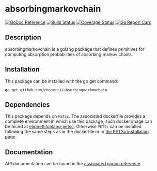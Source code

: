 absorbingmarkovchain
========

[![GoDoc Reference](https://godoc.org/github.com/ebonetti/absorbingmarkovchain?status.svg)](http://godoc.org/github.com/ebonetti/absorbingmarkovchain)
[![Build Status](https://travis-ci.org/ebonetti/absorbingmarkovchain.svg?branch=master)](https://travis-ci.org/ebonetti/absorbingmarkovchain)
[![Coverage Status](https://coveralls.io/repos/ebonetti/absorbingmarkovchain/badge.svg?branch=master)](https://coveralls.io/r/ebonetti/absorbingmarkovchain?branch=master)
[![Go Report Card](https://goreportcard.com/badge/github.com/ebonetti/absorbingmarkovchain)](https://goreportcard.com/report/github.com/ebonetti/absorbingmarkovchain)

Description
-----------

absorbingmarkovchain is a golang package that defines primitives for computing absorption probabilities of absorbing markov chains.

Installation
------------

This package can be installed with the go get command:

    go get github.com/ebonetti/absorbingmarkovchain

Dependencies
-------------

This package depends on `PETSc`. The associated dockerfile provides a complete environment in which use this package, such docker image can be found at [ebonetti/golang-petsc](https://hub.docker.com/r/ebonetti/golang-petsc/). Otherwise `PETSc` can be installed following the same steps as in the dockerfile or in [the PETSc installation page](https://www.mcs.anl.gov/petsc/documentation/installation.html).

Documentation
-------------

API documentation can be found in the [associated godoc reference](https://godoc.org/github.com/ebonetti/absorbingmarkovchain).